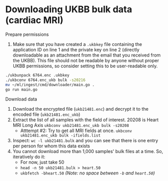 # Downloading UKBB bulk data (cardiac MRI)

Prepare permissions
1. Make sure that you have created a `.ukbkey` file containing the application ID on line 1 and the private key on line 2 (directly downloadable as an attachment from the email that you received from the UKBB). This file should not be readable by anyone without proper UKBB permissions, so consider setting this to be user-readable only.

```bash
./ukbunpack 6764.enc .ukbkey
./ukbconv 6764.enc_ukb bulk -s20216
mv ~/ml/ingest/cmd/downloader/main.go .
go run main.go
```
Download data
1. Download the encrypted file (`ukb21481.enc`) and decrypt it to the encoded file (`ukb21481.enc_ukb`)
1. Extract the list of all samples with the field of interest. 20208 is Heart MRI Long Axis `ukbconv ukb21481.enc_ukb bulk -s20208`
    * Atttempt #2: Try to get all MRI fields at once. `ukbconv ukb21481.enc_ukb bulk -ifields.list`
1. Inspect: `wc -l ukb21481.bulk` and you can see that there is one entry per person for whom this data exists
1. You cannot download more than 1,000 samples' bulk files at a time. So, iteratively do it:
    * For now, just take 50
    * `head -n 50 ukb21481.bulk > heart.50`
    * `ukbfetch -bheart.50` *(Note: no space between `-b` and `heart.50`)*
